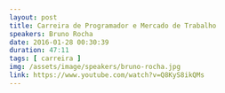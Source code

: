 ```yaml
---
layout: post
title: Carreira de Programador e Mercado de Trabalho
speakers: Bruno Rocha
date: 2016-01-28 00:30:39
duration: 47:11
tags: [ carreira ]
img: /assets/image/speakers/bruno-rocha.jpg
link: https://www.youtube.com/watch?v=Q8KyS8ikQMs
---
```

